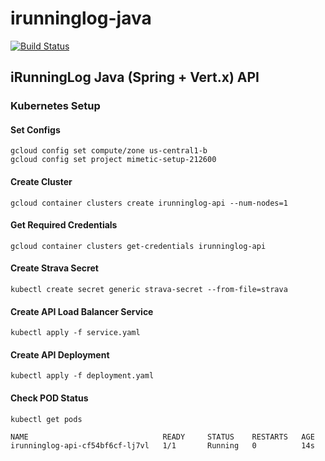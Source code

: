 # irunninglog-java

[![Build Status](https://travis-ci.org/irunninglog/api.svg?branch=master)](https://travis-ci.org/irunninglog/api.svg?branch=master)

## iRunningLog Java (Spring + Vert.x) API

### Kubernetes Setup

#### Set Configs 
```
gcloud config set compute/zone us-central1-b
gcloud config set project mimetic-setup-212600
```

#### Create Cluster
`gcloud container clusters create irunninglog-api --num-nodes=1`

#### Get Required Credentials
`gcloud container clusters get-credentials irunninglog-api`

#### Create Strava Secret
`kubectl create secret generic strava-secret --from-file=strava`

#### Create API Load Balancer Service
`kubectl apply -f service.yaml`

#### Create API Deployment
`kubectl apply -f deployment.yaml`

#### Check POD Status
`kubectl get pods`
```
NAME                              READY     STATUS    RESTARTS   AGE
irunninglog-api-cf54bf6cf-lj7vl   1/1       Running   0          14s
```
